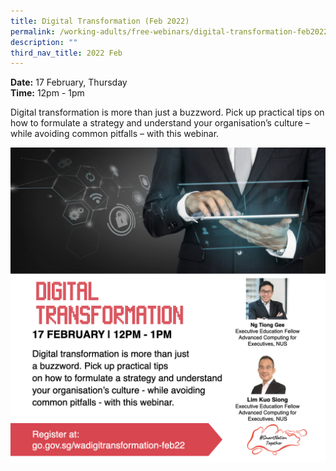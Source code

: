 ```yaml
---
title: Digital Transformation (Feb 2022)
permalink: /working-adults/free-webinars/digital-transformation-feb2022/
description: ""
third_nav_title: 2022 Feb
---
```

**Date:** 17 February, Thursday
<br> **Time:** 12pm - 1pm

Digital transformation is more than just a buzzword.
Pick up practical tips on how to formulate a strategy
and understand your organisation’s culture – while
avoiding common pitfalls – with this webinar.

![Digital Transformation webinar](/images/digi%20transformation.jpeg)